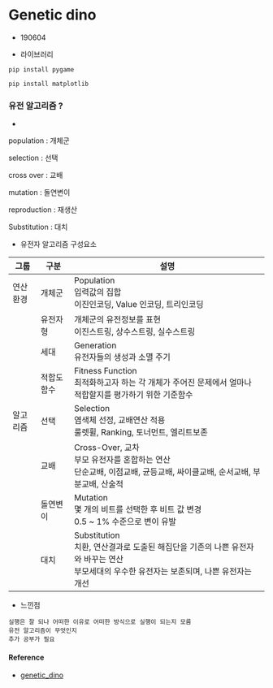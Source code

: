 # Genetic dino

- 190604



- 라이브러리 

````
pip install pygame

pip install matplotlib
````



### 유전 알고리즘 ?

- 

population : 개체군

selection : 선택

cross over :  교배

mutation : 돌연변이

reproduction : 재생산

Substitution :  대치



- 유전자 알고리즘 구성요소

| 그룹     | 구분        | 설명                                                         |
| -------- | ----------- | ------------------------------------------------------------ |
| 연산환경 | 개체군      | Population <br />입력값의 집합 <br />이진인코딩, Value 인코딩, 트리인코딩 |
|          | 유전자형    | 개체군의 유전정보를 표현 <br />이진스트링, 상수스트링, 실수스트링 |
|          | 세대        | Generation<br />유전자들의 생성과 소멸 주기                  |
|          | 적합도 함수 | Fitness Function <br />최적화하고자 하는 각 개체가 주어진 문제에서 얼마나 적합할지를 평가하기 위한 기준함수 |
| 알고리즘 | 선택        | Selection<br />염색체 선정, 교배연산 적용<br />룰렛휠, Ranking, 토너먼트, 엘리트보존 |
|          | 교배        | Cross-Over, 교차<br />부모 유전자를 혼합하는 연산 <br />단순교배, 이점교배, 균등교배, 싸이클교배, 순서교배, 부분교배, 산술적 |
|          | 돌연변이    | Mutation <br />몇 개의 비트를 선택한 후 비트 값 변경 <br />0.5 ~ 1% 수준으로 변이 유발 |
|          | 대치        | Substitution <br />치환, 연산결과로 도출된 해집단을 기존의 나쁜 유전자와 바꾸는 연산 <br />부모세대의 우수한 유전자는 보존되며, 나쁜 유전자는 개선 |



- 느낀점

```
실행은 잘 되나 어떠한 이유로 어떠한 방식으로 실행이 되는지 모름
유전 알고리즘이 무엇인지
추가 공부가 필요
```





#### Reference

- [genetic_dino](https://github.com/kairess/genetic_dino)



